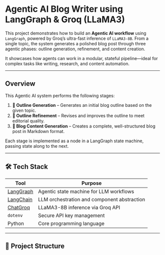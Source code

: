 # Agentic AI Blog Writer using LangGraph & Groq (LLaMA3)

This project demonstrates how to build an **Agentic AI workflow** using `LangGraph`, powered by Groq’s ultra-fast inference of `LLaMA3-8B`. From a single topic, the system generates a polished blog post through three agentic phases: outline generation, refinement, and content creation.

It showcases how agents can work in a modular, stateful pipeline—ideal for complex tasks like writing, research, and content automation.

---

## Overview

This Agentic AI system performs the following stages:

1. **📝 Outline Generation** – Generates an initial blog outline based on the given topic.
2. **🧹 Outline Refinement** – Revises and improves the outline to meet editorial quality.
3. **🧾 Blog Content Generation** – Creates a complete, well-structured blog post in Markdown format.

Each stage is implemented as a node in a LangGraph state machine, passing state along to the next.

---

## 🛠️ Tech Stack

| Tool | Purpose |
|------|---------|
| [LangGraph](https://github.com/langchain-ai/langgraph) | Agentic state machine for LLM workflows |
| [LangChain](https://www.langchain.com/) | LLM orchestration and component abstraction |
| [ChatGroq](https://console.groq.com/) | LLaMA3-8B inference via Groq API |
| `dotenv` | Secure API key management |
| Python | Core programming language |

---

## 📁 Project Structure

